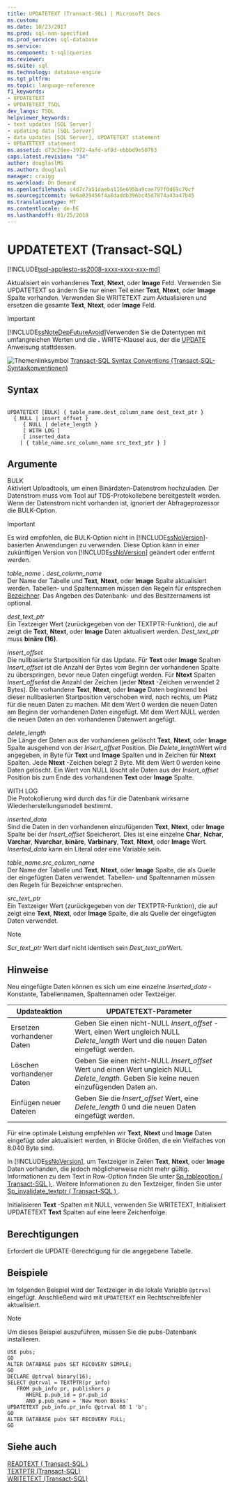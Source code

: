 ```yaml
---
title: UPDATETEXT (Transact-SQL) | Microsoft Docs
ms.custom: 
ms.date: 10/23/2017
ms.prod: sql-non-specified
ms.prod_service: sql-database
ms.service: 
ms.component: t-sql|queries
ms.reviewer: 
ms.suite: sql
ms.technology: database-engine
ms.tgt_pltfrm: 
ms.topic: language-reference
f1_keywords:
- UPDATETEXT
- UPDATETEXT_TSQL
dev_langs: TSQL
helpviewer_keywords:
- text updates [SQL Server]
- updating data [SQL Server]
- data updates [SQL Server], UPDATETEXT statement
- UPDATETEXT statement
ms.assetid: d73c28ee-3972-4afd-af8d-ebbbd9e50793
caps.latest.revision: "34"
author: douglaslMS
ms.author: douglasl
manager: craigg
ms.workload: On Demand
ms.openlocfilehash: c4d7c7a51daeba116e695ba9cae797f0d69c70cf
ms.sourcegitcommit: 9e6a029456f4a8daddb396bc45d7874a43a47b45
ms.translationtype: MT
ms.contentlocale: de-DE
ms.lasthandoff: 01/25/2018
---
```

# <a name="updatetext-transact-sql"></a>UPDATETEXT (Transact-SQL)
[!INCLUDE[tsql-appliesto-ss2008-xxxx-xxxx-xxx-md](../../includes/tsql-appliesto-ss2008-xxxx-xxxx-xxx-md.md)]

  Aktualisiert ein vorhandenes **Text**, **Ntext**, oder **Image** Feld. Verwenden Sie UPDATETEXT so ändern Sie nur einen Teil einer **Text**, **Ntext**, oder **Image** Spalte vorhanden. Verwenden Sie WRITETEXT zum Aktualisieren und ersetzen die gesamte **Text**, **Ntext**, oder **Image** Feld.  
  
> [!IMPORTANT]  
>  [!INCLUDE[ssNoteDepFutureAvoid](../../includes/ssnotedepfutureavoid-md.md)]Verwenden Sie die Datentypen mit umfangreichen Werten und die **.** WRITE-Klausel aus, der die [UPDATE](../../t-sql/queries/update-transact-sql.md) Anweisung stattdessen.  
  
 ![Themenlinksymbol](../../database-engine/configure-windows/media/topic-link.gif "Topic link icon") [Transact-SQL Syntax Conventions (Transact-SQL-Syntaxkonventionen)](../../t-sql/language-elements/transact-sql-syntax-conventions-transact-sql.md)  
  
## <a name="syntax"></a>Syntax  
  
```  
  
UPDATETEXT [BULK] { table_name.dest_column_name dest_text_ptr }  
  { NULL | insert_offset }  
     { NULL | delete_length }  
     [ WITH LOG ]  
     [ inserted_data  
    | { table_name.src_column_name src_text_ptr } ]  
```  
  
## <a name="arguments"></a>Argumente  
 BULK  
 Aktiviert Uploadtools, um einen Binärdaten-Datenstrom hochzuladen. Der Datenstrom muss vom Tool auf TDS-Protokollebene bereitgestellt werden. Wenn der Datenstrom nicht vorhanden ist, ignoriert der Abfrageprozessor die BULK-Option.  
  
> [!IMPORTANT]  
>  Es wird empfohlen, die BULK-Option nicht in [!INCLUDE[ssNoVersion](../../includes/ssnoversion-md.md)]-basierten Anwendungen zu verwenden. Diese Option kann in einer zukünftigen Version von [!INCLUDE[ssNoVersion](../../includes/ssnoversion-md.md)] geändert oder entfernt werden.  
  
 *table_name* **.** *dest_column_name*  
 Der Name der Tabelle und **Text**, **Ntext**, oder **Image** Spalte aktualisiert werden. Tabellen- und Spaltennamen müssen den Regeln für entsprechen [Bezeichner](../../relational-databases/databases/database-identifiers.md). Das Angeben des Datenbank- und des Besitzernamens ist optional.  
  
 *dest_text_ptr*  
 Ein Textzeiger Wert (zurückgegeben von der TEXTPTR-Funktion), die auf zeigt die **Text**, **Ntext**, oder **Image** Daten aktualisiert werden. *Dest_text_ptr* muss **binäre (**16**)**.  
  
 *insert_offset*  
 Die nullbasierte Startposition für das Update. Für **Text** oder **Image** Spalten *Insert_offset* ist die Anzahl der Bytes vom Beginn der vorhandenen Spalte zu überspringen, bevor neue Daten eingefügt werden. Für **Ntext** Spalten *Insert_offset*ist die Anzahl der Zeichen (jeder **Ntext** -Zeichen verwendet 2 Bytes). Die vorhandene **Text**, **Ntext**, oder **Image** Daten beginnend bei dieser nullbasierten Startposition verschoben wird, nach rechts, um Platz für die neuen Daten zu machen. Mit dem Wert 0 werden die neuen Daten am Beginn der vorhandenen Daten eingefügt. Mit dem Wert NULL werden die neuen Daten an den vorhandenen Datenwert angefügt.  
  
 *delete_length*  
 Die Länge der Daten aus der vorhandenen gelöscht **Text**, **Ntext**, oder **Image** Spalte ausgehend von der *Insert_offset* Position. Die *Delete_length*Wert wird angegeben, in Byte für **Text** und **Image** Spalten und in Zeichen für **Ntext** Spalten. Jede **Ntext** -Zeichen belegt 2 Byte. Mit dem Wert 0 werden keine Daten gelöscht. Ein Wert von NULL löscht alle Daten aus der *Insert_offset* Position bis zum Ende des vorhandenen **Text** oder **Image** Spalte.  
  
 WITH LOG  
 Die Protokollierung wird durch das für die Datenbank wirksame Wiederherstellungsmodell bestimmt.  
  
 *inserted_data*  
 Sind die Daten in den vorhandenen einzufügenden **Text**, **Ntext**, oder **Image** Spalte bei der *Insert_offset* Speicherort. Dies ist eine einzelne **Char**, **Nchar**, **Varchar**, **Nvarchar**, **binäre**,  **Varbinary**, **Text**, **Ntext**, oder **Image** Wert. *Inserted_data* kann ein Literal oder eine Variable sein.  
  
 *table_name.src_column_name*  
 Der Name der Tabelle und **Text**, **Ntext**, oder **Image** Spalte, die als Quelle der eingefügten Daten verwendet. Tabellen- und Spaltennamen müssen den Regeln für Bezeichner entsprechen.  
  
 *src_text_ptr*  
 Ein Textzeiger Wert (zurückgegeben von der TEXTPTR-Funktion), die auf zeigt eine **Text**, **Ntext**, oder **Image** Spalte, die als Quelle der eingefügten Daten verwendet.  
  
> [!NOTE]  
>  *Scr_text_ptr* Wert darf nicht identisch sein *Dest_text_ptr*Wert.  
  
## <a name="remarks"></a>Hinweise  
 Neu eingefügte Daten können es sich um eine einzelne *Inserted_data* -Konstante, Tabellennamen, Spaltennamen oder Textzeiger.  
  
|Updateaktion|UPDATETEXT-Parameter|  
|-------------------|---------------------------|  
|Ersetzen vorhandener Daten|Geben Sie einen nicht-NULL *Insert_offset* -Wert, einen Wert ungleich NULL *Delete_length* Wert und die neuen Daten eingefügt werden.|  
|Löschen vorhandener Daten|Geben Sie einen nicht-NULL *Insert_offset* Wert und einen Wert ungleich NULL *Delete_length*. Geben Sie keine neuen einzufügenden Daten an.|  
|Einfügen neuer Dateien|Geben Sie die *Insert_offset* Wert, eine *Delete_length* 0 und die neuen Daten eingefügt werden.|  
  
 Für eine optimale Leistung empfehlen wir **Text**, **Ntext** und **Image** Daten eingefügt oder aktualisiert werden, in Blöcke Größen, die ein Vielfaches von 8.040 Byte sind.  
  
 In [!INCLUDE[ssNoVersion](../../includes/ssnoversion-md.md)], um Textzeiger in Zeilen **Text**, **Ntext**, oder **Image** Daten vorhanden, die jedoch möglicherweise nicht mehr gültig. Informationen zu dem Text in Row-Option finden Sie unter [Sp_tableoption &#40; Transact-SQL &#41; ](../../relational-databases/system-stored-procedures/sp-tableoption-transact-sql.md). Weitere Informationen zu den Textzeiger, finden Sie unter [Sp_invalidate_textptr &#40; Transact-SQL &#41; ](../../relational-databases/system-stored-procedures/sp-invalidate-textptr-transact-sql.md).  
  
 Initialisieren **Text** -Spalten mit NULL, verwenden Sie WRITETEXT, Initialisiert UPDATETEXT **Text** Spalten auf eine leere Zeichenfolge.  
  
## <a name="permissions"></a>Berechtigungen  
 Erfordert die UPDATE-Berechtigung für die angegebene Tabelle.  
  
## <a name="examples"></a>Beispiele  
 Im folgenden Beispiel wird der Textzeiger in die lokale Variable `@ptrval` eingefügt. Anschließend wird mit `UPDATETEXT` ein Rechtschreibfehler aktualisiert.  
  
> [!NOTE]  
>  Um dieses Beispiel auszuführen, müssen Sie die pubs-Datenbank installieren.  
  
```  
USE pubs;  
GO  
ALTER DATABASE pubs SET RECOVERY SIMPLE;  
GO  
DECLARE @ptrval binary(16);  
SELECT @ptrval = TEXTPTR(pr_info)   
   FROM pub_info pr, publishers p  
      WHERE p.pub_id = pr.pub_id   
      AND p.pub_name = 'New Moon Books'  
UPDATETEXT pub_info.pr_info @ptrval 88 1 'b';  
GO  
ALTER DATABASE pubs SET RECOVERY FULL;  
GO  
```  
  
## <a name="see-also"></a>Siehe auch  
 [READTEXT &#40; Transact-SQL &#41;](../../t-sql/queries/readtext-transact-sql.md)   
 [TEXTPTR &#40;Transact-SQL&#41;](../../t-sql/functions/text-and-image-functions-textptr-transact-sql.md)   
 [WRITETEXT (Transact-SQL)](../../t-sql/queries/writetext-transact-sql.md)  
  
  
